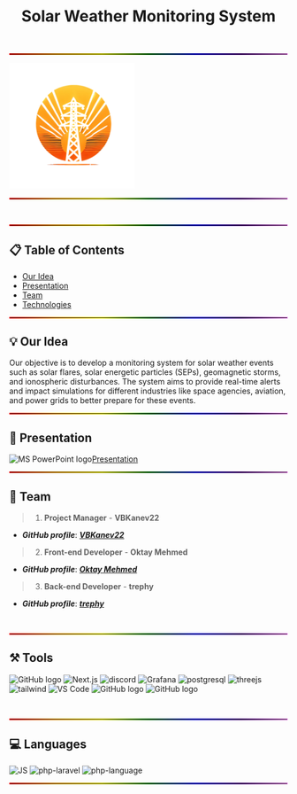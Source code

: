 <h1 align="center">Solar Weather Monitoring System</h1>
<br>
<p align="center">
<hr style="border: 1px solid transparent; border-image: linear-gradient(to right, red, orange, yellow, green, blue, indigo, violet); border-image-slice: 1;">
  <img width="45%" src="logo.png"/>
  <hr style="border: 1px solid transparent; border-image: linear-gradient(to right, red, orange, yellow, green, blue, indigo, violet); border-image-slice: 1;">
<br>
<hr style="border: 1px solid transparent; border-image: linear-gradient(to right, red, orange, yellow, green, blue, indigo, violet); border-image-slice: 1;">

  ## 📋 Table of Contents
  - [Our Idea](#idea)
  - [Presentation](#docs)
  - [Team](#collaborators)
  - [Technologies](#technologies)
<hr style="border: 1px solid transparent; border-image: linear-gradient(to right, red, orange, yellow, green, blue, indigo, violet); border-image-slice: 1;">

## 💡 Our Idea <a name="idea"></a>
Our objective is to develop a monitoring system for solar weather events such as solar flares, solar energetic particles (SEPs), geomagnetic storms, and ionospheric disturbances. The system aims to provide real-time alerts and impact simulations for different industries like space agencies, aviation, and power grids to better prepare for these events.

<hr style="border: 1px solid transparent; border-image: linear-gradient(to right, red, orange, yellow, green, blue, indigo, violet); border-image-slice: 1;">

#### 

## 📄 Presentation <a name="docs"></a>
<img src="https://img.icons8.com/fluency/48/000000/microsoft-powerpoint-2019.png" alt="MS PowerPoint logo" width=20px >[Presentation]()
<hr style="border: 1px solid transparent; border-image: linear-gradient(to right, red, orange, yellow, green, blue, indigo, violet); border-image-slice: 1;">

## 🌱 Team <a name="collaborators"></a>
> 1. **Project Manager** - **VBKanev22**
   - ***GitHub profile***: [***VBKanev22***](https://github.com/VBKanev22)
> 2. **Front-end Developer** - **Oktay Mehmed**
   - ***GitHub profile***: [***Oktay Mehmed***](https://github.com/Akame1981)
> 3. **Back-end Developer** - **trephy**
   - ***GitHub profile***: [***trephy***](https://github.com/Trephyyy)

<br><hr style="border: 1px solid transparent; border-image: linear-gradient(to right, red, orange, yellow, green, blue, indigo, violet); border-image-slice: 1;">

## ⚒️ Tools <a name="technologies"></a>
<p align="left"> 
<img src="https://raw.githubusercontent.com/sbivanov22/baklava/main/assets/icons/gitHubIcon.png" alt="GitHub logo" width=48px/>

<img src="https://w7.pngwing.com/pngs/87/586/png-transparent-next-js-hd-logo.png" alt="Next.js" width=48px/>
<img src="https://images-eds-ssl.xboxlive.com/image?url=4rt9.lXDC4H_93laV1_eHHFT949fUipzkiFOBH3fAiZZUCdYojwUyX2aTonS1aIwMrx6NUIsHfUHSLzjGJFxxsG72wAo9EWJR4yQWyJJaDb6rYcBtJvTvH3UoAS4JFNDaxGhmKNaMwgElLURlRFeVkLCjkfnXmWtINWZIrPGYq0-&format=source" alt="discord" width=48px>
<img src="https://w7.pngwing.com/pngs/434/923/png-transparent-grafana-hd-logo-thumbnail.png" alt="Grafana" width=48px>
<img src="https://upload.wikimedia.org/wikipedia/commons/thumb/2/29/Postgresql_elephant.svg/800px-Postgresql_elephant.svg.png" alt="postgresql" width=48px />
<img src="https://encrypted-tbn0.gstatic.com/images?q=tbn:ANd9GcRhUyPLMCrdBvL7byu5KkMnOssbQigrkiRxZw&s" alt="threejs" width=48px />
<img src="https://encrypted-tbn0.gstatic.com/images?q=tbn:ANd9GcQNhoXisDruJMDAq3Ltd-wuaMW2lGxck9wAKw&s" alt="tailwind" width=48px/>
<img src="https://w7.pngwing.com/pngs/512/824/png-transparent-visual-studio-code-hd-logo-thumbnail.png" alt="VS Code" width=48px/>
<img src="https://raw.githubusercontent.com/sbivanov22/baklava/main/assets/icons/gitHubIcon.png" alt="GitHub logo" width=48px/>
<img src="https://raw.githubusercontent.com/sbivanov22/baklava/main/assets/icons/gitHubIcon.png" alt="GitHub logo" width=48px/>
</p> 
<br><hr style="border: 1px solid transparent; border-image: linear-gradient(to right, red, orange, yellow, green, blue, indigo, violet); border-image-slice: 1;">

## 💻 Languages
<p align="left"> 
<img src="https://upload.wikimedia.org/wikipedia/commons/thumb/9/99/Unofficial_JavaScript_logo_2.svg/800px-Unofficial_JavaScript_logo_2.svg.png" alt="JS" width="48px">
<img src="https://upload.wikimedia.org/wikipedia/commons/thumb/9/9a/Laravel.svg/1200px-Laravel.svg.png" alt="php-laravel" width=48px />
<img src="https://upload.wikimedia.org/wikipedia/commons/thumb/2/27/PHP-logo.svg/1200px-PHP-logo.svg.png" alt="php-language"width=48px >
</p>
<hr style="border: 1px solid transparent; border-image: linear-gradient(to right, red, orange, yellow, green, blue, indigo, violet); border-image-slice: 1;">
